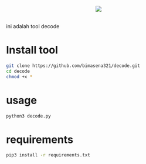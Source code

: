 <p align="center"><img src="https://www.bing.com/th?id=OIP.kvHgjI-tKCydCt7OqZF2vwHaE8&w=145&h=100&c=8&rs=1&qlt=90&o=6&pid=3.1&rm=2"></p>
<br>
ini adalah tool decode

# Install tool
```bash
git clone https://github.com/bimasena321/decode.git
cd decode
chmod +x *
```
# usage
```bash
python3 decode.py
```
# requirements
```bash
pip3 install -r requirements.txt
```
